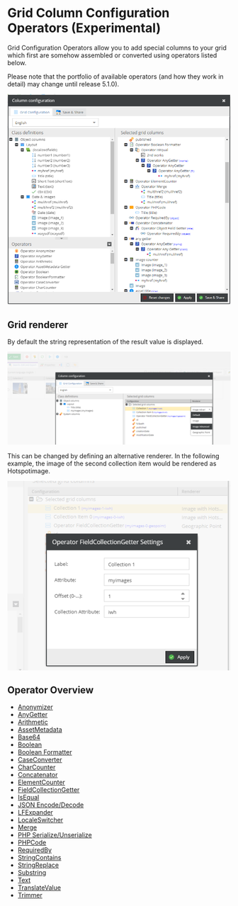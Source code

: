 # Grid Column Configuration Operators (Experimental)

Grid Configuration Operators allow you to add special columns to your grid which first are somehow assembled or converted using operators listed below.

Please note that the portfolio of available operators (and how they work in detail) may change until release 5.1.0).

![Configurator Button](../../img/gridconfig/operator_overview.png)

## Grid renderer

By default the string representation of the result value is displayed. 

![Render example 1](../../img/gridconfig/gridrenderer1.png)

This can be changed by defining an alternative renderer. In the following example, the image of the second collection item would be rendered as Hotspotimage.

![Render example 2](../../img/gridconfig/gridrenderer2.png)

## Operator Overview

* [Anonymizer](./Operators/01_Anonymizer.md) 
* [AnyGetter](./Operators/02_AnyGetter.md)
* [Arithmetic](./Operators/03_Arithmethic.md)
* [AssetMetadata](./Operators/04_AssetMetadataGetter.md)
* [Base64](./Operators/04_01_Base64.md)
* [Boolean](./Operators/05_Boolean.md)
* [Boolean Formatter](./Operators/06_BooleanFormatter.md)
* [CaseConverter](./Operators/07_CaseConverter.md)
* [CharCounter](./Operators/08_CharCounter.md)
* [Concatenator](./Operators/09_Concatenator.md)
* [ElementCounter](./Operators/10_ElementCounter.md)
* [FieldCollectionGetter](./Operators/11_FieldCollectionGetter.md)
* [IsEqual](./Operators/12_IsEqual.md)
* [JSON Encode/Decode](./Operators/13_JSON.md)
* [LFExpander](./Operators/14_LFExpander.md)
* [LocaleSwitcher](./Operators/15_LocaleSwitcher.md)
* [Merge](./Operators/16_Merge.md)
* [PHP Serialize/Unserialize](./Operators/17_PHP.md)
* [PHPCode](./Operators/18_PHPCode.md)
* [RequiredBy](./Operators/19_RequiredBy.md)
* [StringContains](./Operators/20_StringContains.md)
* [StringReplace](./Operators/21_StringReplace.md)
* [Substring](./Operators/22_Substring.md)
* [Text](./Operators/23_Text.md)
* [TranslateValue](./Operators/24_TranslateValue.md)
* [Trimmer](./Operators/25_Trimmer.md)


  